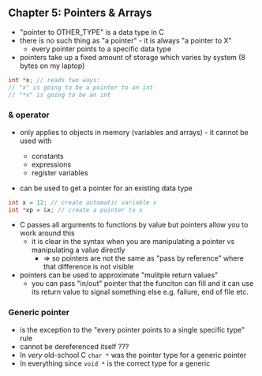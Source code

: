 
## Chapter 5: Pointers & Arrays

* "pointer to OTHER_TYPE" is a data type in C
* there is no such thing as "a pointer" - it is always "a pointer to X"
    * every pointer points to a specific data type
* pointers take up a fixed amount of storage which varies by system (8 bytes on my laptop)

```c
int *x; // reads two ways:
// "x" is going to be a pointer to an int
// "*x" is going to be an int
```

### & operator

* only applies to objects in memory (variables and arrays) - it cannot be used with
    * constants
    * expressions
    * register variables

* can be used to get a pointer for an existing data type
```c
int x = 12; // create automatic variable x
int *xp = &x; // create a pointer to x
```
* C passes all arguments to functions by value but pointers allow you to work around this
    * it is clear in the syntax when you are manipulating a pointer vs manipulating a value directly
        * => so pointers are not the same as "pass by reference" where that difference is not visible
* pointers can be used to approximate "mulitple return values"
    * you can pass "in/out" pointer that the funciton can fill and it can use
      its return value to signal something else e.g. failure, end of file etc.

### Generic pointer

* is the exception to the "every pointer points to a single specific type" rule
* cannot be dereferenced itself ???
* In _very_ old-school C `char *` was the pointer type for a generic pointer
* In everything since `void *` is the correct type for a generic
